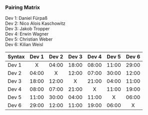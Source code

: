 ### Pairing Matrix
Dev 1: Daniel Fürpaß <br/><!--- fuerpass -->
Dev 2: Nico Alois Kaschowitz  <br/><!--- Noggis -->
Dev 3: Jakob Tropper <br/><!--- JayTropper -->
Dev 4: Erwin Wagner <br/><!--- irv78 -->
Dev 5: Christian Weber <br/><!--- Chrisi52 -->
Dev 6: Kilian Weisl <br/><!--- kilianweisl -->



| Syntax      | Dev 1       | Dev 2       | Dev 3       | Dev 4       | Dev 5       | Dev 6       | 
| :---        |    :----:   |    :----:   |    :----:   |    :----:   |    :----:   |    :----:   | 
| Dev 1       | X           | 04:00       | 18:00       | 08:00       | 11:00       | 29:00       |
| Dev 2       | 04:00       | X           | 12:00       | 07:00       | 30:00       | 12:00       |
| Dev 3       | 18:00       | 12:00       | X           | 21:00       | 04:00       | 11:00       |
| Dev 4       | 08:00       | 07:00       | 21:00       | X           | 11:00       | 19:00       |
| Dev 5       | 11:00       | 30:00       | 04:00       | 11:00       | X           | 06:00       |
| Dev 6       | 29:00       | 12:00       | 11:00       | 19:00       | 06:00       | X           |
